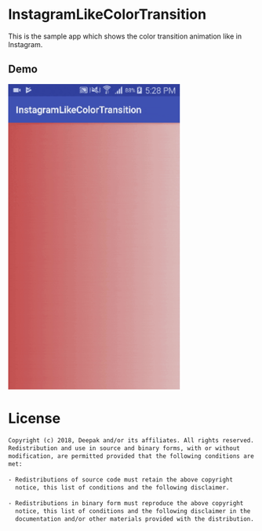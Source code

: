 # InstagramLikeColorTransition

This is the sample app which shows the color transition animation like in Instagram.

## Demo
<img src="video/recorded.gif" alt="Screenshot" width="350" />

# License

    Copyright (c) 2018, Deepak and/or its affiliates. All rights reserved.
    Redistribution and use in source and binary forms, with or without
    modification, are permitted provided that the following conditions are met:
    
    - Redistributions of source code must retain the above copyright
      notice, this list of conditions and the following disclaimer.
    
    - Redistributions in binary form must reproduce the above copyright
      notice, this list of conditions and the following disclaimer in the
      documentation and/or other materials provided with the distribution.
